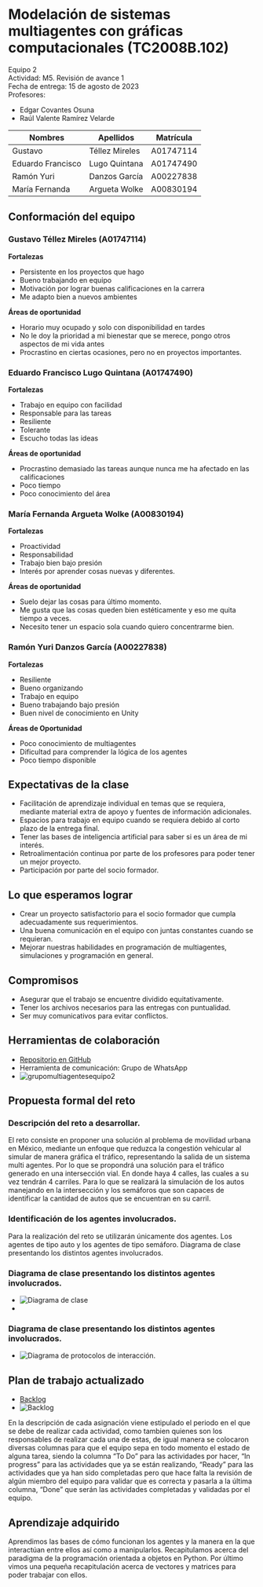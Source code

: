 # Modelación de sistemas multiagentes con gráficas computacionales (TC2008B.102)

Equipo 2  
Actividad: M5. Revisión de avance 1  
Fecha de entrega: 15 de agosto de 2023  
Profesores:  
- Edgar Covantes Osuna  
- Raúl Valente Ramírez Velarde  

| Nombres | Apellidos | Matrícula |
|---------|-----------|-----------|
| Gustavo | Téllez Mireles | A01747114 |
| Eduardo Francisco | Lugo Quintana | A01747490 |
| Ramón Yuri | Danzos García | A00227838 |
| María Fernanda | Argueta Wolke | A00830194 |

## Conformación del equipo

### Gustavo Téllez Mireles (A01747114)
**Fortalezas**
- Persistente en los proyectos que hago
- Bueno trabajando en equipo
- Motivación por lograr buenas calificaciones en la carrera
- Me adapto bien a nuevos ambientes

**Áreas de oportunidad**
- Horario muy ocupado y solo con disponibilidad en tardes
- No le doy la prioridad a mi bienestar que se merece, pongo otros aspectos de mi vida antes
- Procrastino en ciertas ocasiones, pero no en proyectos importantes.

### Eduardo Francisco Lugo Quintana (A01747490)
**Fortalezas**
- Trabajo en equipo con facilidad
- Responsable para las tareas
- Resiliente
- Tolerante
- Escucho todas las ideas

**Áreas de oportunidad**
- Procrastino demasiado las tareas aunque nunca me ha afectado en las calificaciones
- Poco tiempo
- Poco conocimiento del área

### María Fernanda Argueta Wolke (A00830194)
**Fortalezas**
- Proactividad
- Responsabilidad
- Trabajo bien bajo presión
- Interés por aprender cosas nuevas y diferentes.

**Áreas de oportunidad**
- Suelo dejar las cosas para último momento.
- Me gusta que las cosas queden bien estéticamente y eso me quita tiempo a veces.
- Necesito tener un espacio sola cuando quiero concentrarme bien.

### Ramón Yuri Danzos García (A00227838)
**Fortalezas**
- Resiliente
- Bueno organizando
- Trabajo en equipo
- Bueno trabajando bajo presión
- Buen nivel de conocimiento en Unity

**Áreas de Oportunidad**
- Poco conocimiento de multiagentes
- Dificultad para comprender la lógica de los agentes
- Poco tiempo disponible

## Expectativas de la clase

- Facilitación de aprendizaje individual en temas que se requiera, mediante material extra de apoyo y fuentes de información adicionales.
- Espacios para trabajo en equipo cuando se requiera debido al corto plazo de la entrega final.
- Tener las bases de inteligencia artificial para saber si es un área de mi interés.
- Retroalimentación continua por parte de los profesores para poder tener un mejor proyecto.
- Participación por parte del socio formador.

## Lo que esperamos lograr

- Crear un proyecto satisfactorio para el socio formador que cumpla adecuadamente sus requerimientos.
- Una buena comunicación en el equipo con juntas constantes cuando se requieran.
- Mejorar nuestras habilidades en programación de multiagentes, simulaciones y programación en general.

## Compromisos

- Asegurar que el trabajo se encuentre dividido equitativamente.
- Tener los archivos necesarios para las entregas con puntualidad.
- Ser muy comunicativos para evitar conflictos.

## Herramientas de colaboración

- [Repositorio en GitHub](https://github.com/VMink/Multiagentes.git)
- Herramienta de comunicación: Grupo de WhatsApp
- ![grupomultiagentesequipo2](./images/multiagentesequipo2.jpeg)

## Propuesta formal del reto 

### Descripción del reto a desarrollar.
El reto consiste en proponer una solución al problema de movilidad urbana en México, mediante un enfoque que reduzca la congestión vehicular al simular de manera gráfica el tráfico, representando la salida de un sistema multi agentes. Por lo que se propondrá una solución para el tráfico generado en una intersección vial. En donde haya 4 calles, las cuales a su vez tendrán 4 carriles. Para lo que se realizará la simulación de los autos manejando en la intersección y los semáforos que son capaces de identificar la cantidad de autos que se encuentran en su carril.

### Identificación de los agentes involucrados.
Para la realización del reto se utilizarán únicamente dos agentes. Los agentes de tipo auto y los agentes de tipo semáforo. 
Diagrama de clase presentando los distintos agentes involucrados.

### Diagrama de clase presentando los distintos agentes involucrados.

- ![Diagrama de clase](./images/diagramadeclase.jpeg)
- 
### Diagrama de clase presentando los distintos agentes involucrados.
- ![Diagrama de protocolos de interacción.](./images/diagramadeprotocolosdeinteraccion.jpeg)

## Plan de trabajo actualizado
- [Backlog](https://github.com/users/VMink/projects/1)
- ![Backlog](./images/backlog.jpg)

En la descripción de cada asignación viene estipulado el periodo en el que se debe de realizar cada actividad, como tambien quienes son los responsables de realizar cada una de estas, de igual manera se colocaron diversas columnas para que el equipo sepa en todo momento el estado de alguna tarea, siendo la columna “To Do” para las actividades por hacer, “In progress” para las actividades que ya se están realizando, “Ready” para las actividades que ya han sido completadas pero que hace falta la revisión de algún miembro del equipo para validar que es correcta y pasarla a la última columna, “Done” que serán las actividades completadas y validadas por el equipo.

## Aprendizaje adquirido

Aprendimos las bases de cómo funcionan los agentes y la manera en la que interactúan entre ellos así como a manipularlos. Recapitulamos acerca del paradigma de la programación orientada a objetos en Python. Por último vimos una pequeña recapitulación acerca de vectores y matrices para poder trabajar con ellos.
